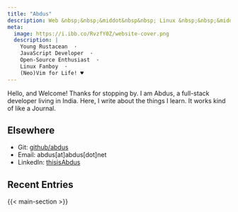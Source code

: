 ```yaml
---
title: "Abdus"
description: Web &nbsp;&nbsp;&middot&nbsp&nbsp; Linux &nbsp;&nbsp;&middot&nbsp&nbsp; Open-Source
meta:
  image: https://i.ibb.co/RvzfY0Z/website-cover.png
  description: |
    Young Rustacean  ·  
    JavaScript Developer  ·  
    Open-Source Enthusiast  ·  
    Linux Fanboy  ·  
    (Neo)Vim for Life! ♥
---
```


Hello, and Welcome! Thanks for stopping by. I am Abdus, a full-stack developer
living in India. Here, I write about the things I learn. It works kind of like
a Journal.

## Elsewhere

- Git: [github/abdus](https://github.com/abdus)
- Email: abdus[at]abdus[dot]net
- LinkedIn: [thisisAbdus](https://www.linkedin.com/in/thisisabdus)

## Recent Entries

{{< main-section >}}

<!--## Glitter-->

<!--{{< testimonials >}}-->
